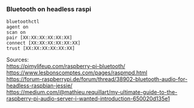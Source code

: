 ### Bluetooth on headless raspi  
  
```shell
bluetoothctl
agent on
scan on
pair [XX:XX:XX:XX:XX:XX]
connect [XX:XX:XX:XX:XX:XX]
trust [XX:XX:XX:XX:XX:XX]

```
    
Sources:  
https://pimylifeup.com/raspberry-pi-bluetooth/  
https://www.lesbonscomptes.com/pages/raspmpd.html  
https://forum-raspberrypi.de/forum/thread/38902-bluetooth-audio-for-headless-raspbian-jessie/  
https://medium.com/@mathieu.requillart/my-ultimate-guide-to-the-raspberry-pi-audio-server-i-wanted-introduction-650020d135e1  
